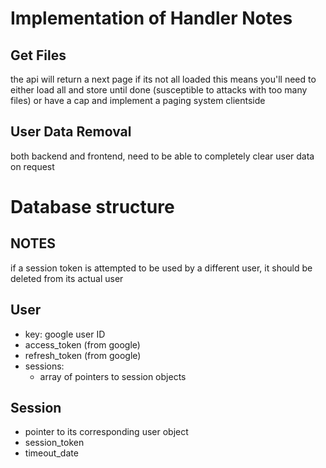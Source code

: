 
# Implementation of Handler Notes

## Get Files
the api will return a next page if its not all loaded
this means you'll need to either load all and store until
done (susceptible to attacks with too many files) or
have a cap and implement a paging system clientside

## User Data Removal
both backend and frontend, need to be able to 
completely clear user data on request

# Database structure

## NOTES
if a session token is attempted to be used
by a different user, it should be deleted from
its actual user

## User
- key: google user ID
- access_token (from google)
- refresh_token (from google)
- sessions:
  - array of pointers to session objects

## Session
- pointer to its corresponding user object
- session_token
- timeout_date




